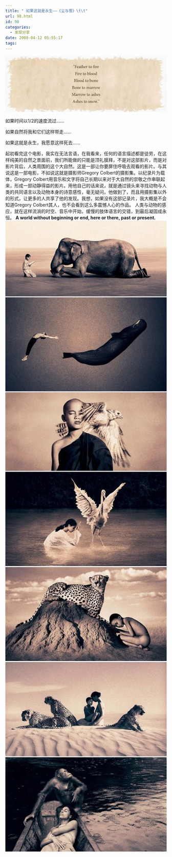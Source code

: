 ```yaml
---
title: " 如果这就是永生——《尘与雪》\t\t"
url: 98.html
id: 98
categories:
  - 发现分享
date: 2008-04-12 05:55:17
tags:
---
```


![ashesandsnow](../../images//2008/04/ashesandsnow.jpg)

如果时间以1/2的速度流过……

如果自然将我和它们这样带走……

如果这就是永生，我愿意这样死去……

起初看完这个电影，我实在无法言语，在我看来，任何的语言描述都是徒劳，在这样纯美的自然之景面前，我们所能做的只能是顶礼膜拜，不是对这部影片，而是对影片背后，人类周围的这个大自然。这是一部让你要屏住呼吸去观看的影片。与其说这是一部电影，不如说这就是摄影师Gregory Colbert的摄影集。以纪录片为载体，Gregory Colbert用音乐和文字将自己长期以来对于大自然的崇敬之作串联起来，形成一部动静得益的影片。用他自己的话来说，就是通过镜头来寻找动物与人类的共同语言以及动物本身的诗意感性，毫无疑问，他做到了，而且用摄影集以外的形式，让更多的人共享了他的发现。我想，如果没有这部记录片，我大概是不会知道Gregory Colbert其人，也不会看到这么多震憾人心的作品。 人类与动物的感应，就在这样流淌的时空、音乐中开始，缓慢的肢体语言的交错，到最后凝固成永恒。 **A world without beginning or end, here or there, past or present.** ![ashesandsnow](../../images//2008/04/image011.jpg) ![ashesandsnow](../../images//2008/04/image091.jpg) ![ashesandsnow](../../images//2008/04/image131.jpg) ![ashesandsnow](../../images//2008/04/image141.jpg) ![ashesandsnow](../../images//2008/04/image211.jpg) ![ashesandsnow](../../images//2008/04/image241.jpg) ![ashesandsnow](../../images//2008/04/image291.jpg)